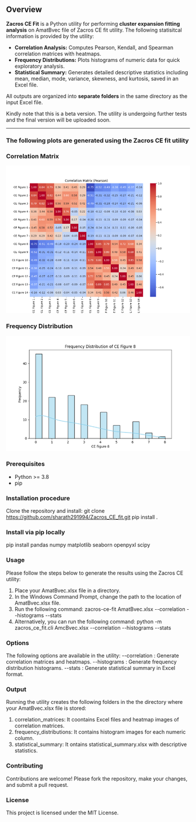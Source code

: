 
## Overview

**Zacros CE Fit** is a Python utility for performing **cluster expansion fitting analysis** on AmatBvec file of Zacros CE fit utility. The following statisitcal information is provided by the utility: 

- **Correlation Analysis:** Computes Pearson, Kendall, and Spearman correlation matrices with heatmaps.  
- **Frequency Distributions:** Plots histograms of numeric data for quick exploratory analysis.  
- **Statistical Summary:** Generates detailed descriptive statistics including mean, median, mode, variance, skewness, and kurtosis, saved in an Excel file.  

All outputs are organized into **separate folders** in the same directory as the input Excel file.

Kindly note that this is a beta version. The utility is undergoing further tests and the final version will be uploaded soon.

---

### The following plots are generated using the Zacros CE fit utility ###### 

### Correlation Matrix
![Correlation Example](examples/correlation_pearson.png)

### Frequency Distribution
![Histogram Example](examples/frequency_plot.png)

### Prerequisites
- Python >= 3.8
- pip

### Installation procedure
Clone the repository and install:
git clone https://github.com/sharath291994/Zacros_CE_fit.git
pip install .

### Install via pip locally
pip install pandas numpy matplotlib seaborn openpyxl scipy

### Usage
Please follow the steps below to generate the results using the Zacros CE utility: 
1) Place your AmatBvec.xlsx file in a directory.
2) In the Windows Command Prompt, change the path to the location of AmatBvec.xlsx file. 
3) Run the following command: zacros-ce-fit AmatBvec.xlsx --correlation --histograms --stats
4) Alternatively, you can run the following command: python -m zacros_ce_fit.cli AmcBvec.xlsx --correlation --histograms --stats

### Options
The following options are available in the utility: 
--correlation : Generate correlation matrices and heatmaps.
--histograms : Generate frequency distribution histograms.
--stats : Generate statistical summary in Excel format.

### Output
Running the utility creates the following folders in the the directory where your AmatBvec.xlsx file is stored:
1) correlation_matrices: It coontains Excel files and heatmap images of correlation matrices.
2) frequency_distributions: It contains histogram images for each numeric column.
3) statistical_summary: It ontains statistical_summary.xlsx with descriptive statistics.

### Contributing
Contributions are welcome! Please fork the repository, make your changes, and submit a pull request.

### License
This project is licensed under the MIT License.


















